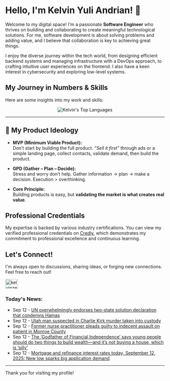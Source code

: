 # Hello, I'm Kelvin Yuli Andrian! 👋

Welcome to my digital space! I'm a passionate **Software Engineer** who thrives on building and collaborating to create meaningful technological solutions. For me, software development is about solving problems and adding value, and I believe that collaboration is key to achieving great things.

I enjoy the diverse journey within the tech world, from designing efficient backend systems and managing infrastructure with a DevOps approach, to crafting intuitive user experiences on the frontend. I also have a keen interest in cybersecurity and exploring low-level systems.

## My Journey in Numbers & Skills

Here are some insights into my work and skills:

<p align="center">
  <img src="https://github-readme-stats.vercel.app/api/top-langs/?username=kelvinzer0&layout=compact&theme=radical" alt="Kelvin's Top Languages" />
</p>

---

## 🚀 My Product Ideology

- **MVP (Minimum Viable Product):**  
  Don’t start by building the full product. *"Sell it first"* through ads or a simple landing page, collect contacts, validate demand, then build the product.

- **GPD (Gather – Plan – Decide):**  
  Stress and worry don’t help. Gather information → plan → make a decision. Execution > overthinking.

- **Core Principle:**  
  Building products is easy, but **validating the market is what creates real value**.

## Professional Credentials

My expertise is backed by various industry certifications. You can view my verified professional credentials on [Credly](https://www.credly.com/users/kelvin-yuli-andrian/badges), which demonstrates my commitment to professional excellence and continuous learning.

## Let's Connect!

I'm always open to discussions, sharing ideas, or forging new connections. Feel free to reach out!

<p align="left">
    <a href="https://linkedin.com/in/kelvinzero" target="blank"><img align="center" src="https://cdn.jsdelivr.net/npm/simple-icons@3.0.1/icons/linkedin.svg" alt="kelvinzero" height="30" width="40" /></a>
</p>

### Today's News:

<!-- feed start -->
- Sep 12 - [UN overwhelmingly endorses two-state solution declaration that condemns Hamas](https://www.yahoo.com/news/articles/un-overwhelmingly-endorses-declaration-two-145507752.html)
- Sep 12 - [Utah man suspected in Charlie Kirk murder taken into custody](https://www.yahoo.com/news/videos/utah-man-suspected-charlie-kirk-145101904.html)
- Sep 12 - [Former nurse practitioner pleads guilty to indecent assault on patient in Monroe County](https://www.yahoo.com/news/articles/former-nurse-practitioner-pleads-guilty-123810614.html)
- Sep 12 - [The ‘Godfather of Financial Independence’ says young people should do two things to build wealth—and it’s not buying a house, which is ‘silly’](https://finance.yahoo.com/news/godfather-financial-independence-says-young-100300722.html)
- Sep 12 - [Mortgage and refinance interest rates today, September 12, 2025: New low sparks big application demand](https://finance.yahoo.com/personal-finance/mortgages/article/mortgage-refinance-interest-rates-today-friday-september-12-2025-100011329.html)
<!-- feed end -->

---

Thank you for visiting my profile!
